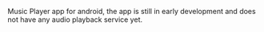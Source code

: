 Music Player app for android, the app is still in early development and does not have any audio playback service yet.
